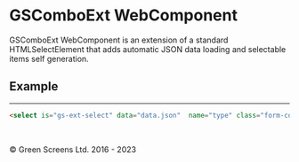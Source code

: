 # GSComboExt WebComponent
 
GSComboExt WebComponent is an extension of a standard HTMLSelectElement that adds automatic JSON data loading and selectable items self generation.
 
## Example
---
 
```html
<select is="gs-ext-select" data="data.json"  name="type" class="form-control">
```

<br>

&copy; Green Screens Ltd. 2016 - 2023
